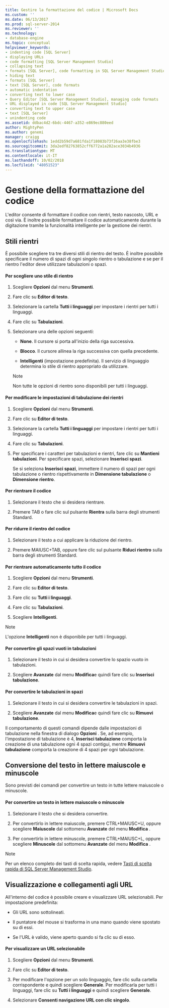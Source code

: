 ```yaml
---
title: Gestire la formattazione del codice | Microsoft Docs
ms.custom: ''
ms.date: 06/13/2017
ms.prod: sql-server-2014
ms.reviewer: ''
ms.technology:
- database-engine
ms.topic: conceptual
helpviewer_keywords:
- indenting code [SQL Server]
- displaying URLs
- code formatting [SQL Server Management Studio]
- collapsing text
- formats [SQL Server], code formatting in SQL Server Management Studio
- hiding text
- formats [SQL Server]
- text [SQL Server], code formats
- automatic indentation
- converting text to lower case
- Query Editor [SQL Server Management Studio], managing code formats
- URL displayed in code [SQL Server Management Studio]
- converting text to upper case
- text [SQL Server]
- unindenting code
ms.assetid: ddbac4d2-6bdc-4467-a352-e869ec880eed
author: MightyPen
ms.author: genemi
manager: craigg
ms.openlocfilehash: 1edd2b59d7a681fda1f18083b73f26aa3e38fbe3
ms.sourcegitcommit: 3da2edf82763852cff6772a1a282ace3034b4936
ms.translationtype: MT
ms.contentlocale: it-IT
ms.lasthandoff: 10/02/2018
ms.locfileid: "48051523"
---
```

# <a name="manage-code-formatting"></a>Gestione della formattazione del codice
  L'editor consente di formattare il codice con rientri, testo nascosto, URL e così via. È inoltre possibile formattare il codice automaticamente durante la digitazione tramite la funzionalità intelligente per la gestione dei rientri.  
  
## <a name="indenting"></a>Stili rientri  
 È possibile scegliere tra tre diversi stili di rientro del testo. È inoltre possibile specificare il numero di spazi di ogni singolo rientro o tabulazione e se per il rientro l'editor deve utilizzare tabulazioni o spazi.  
  
#### <a name="to-choose-an-indenting-style"></a>Per scegliere uno stile di rientro  
  
1.  Scegliere **Opzioni** dal menu **Strumenti**.  
  
2.  Fare clic su **Editor di testo**.  
  
3.  Selezionare la cartella **Tutti i linguaggi** per impostare i rientri per tutti i linguaggi.  
  
4.  Fare clic su **Tabulazioni**.  
  
5.  Selezionare una delle opzioni seguenti:  
  
    -   **None**. Il cursore si porta all'inizio della riga successiva.  
  
    -   **Blocco**. Il cursore allinea la riga successiva con quella precedente.  
  
    -   **Intelligenti** (impostazione predefinita). Il servizio di linguaggio determina lo stile di rientro appropriato da utilizzare.  
  
    > [!NOTE]  
    >  Non tutte le opzioni di rientro sono disponibili per tutti i linguaggi.  
  
#### <a name="to-change-indent-tab-settings"></a>Per modificare le impostazioni di tabulazione dei rientri  
  
1.  Scegliere **Opzioni** dal menu **Strumenti**.  
  
2.  Fare clic su **Editor di testo**.  
  
3.  Selezionare la cartella **Tutti i linguaggi** per impostare i rientri per tutti i linguaggi.  
  
4.  Fare clic su **Tabulazioni**.  
  
5.  Per specificare i caratteri per tabulazioni e rientri, fare clic su **Mantieni tabulazioni**. Per specificare spazi, selezionare **Inserisci spazi**.  
  
     Se si seleziona **Inserisci spazi**, immettere il numero di spazi per ogni tabulazione o rientro rispettivamente in **Dimensione tabulazione** o **Dimensione rientro**.  
  
#### <a name="to-indent-code"></a>Per rientrare il codice  
  
1.  Selezionare il testo che si desidera rientrare.  
  
2.  Premere TAB o fare clic sul pulsante **Rientra** sulla barra degli strumenti Standard.  
  
#### <a name="to-unindent-code"></a>Per ridurre il rientro del codice  
  
1.  Selezionare il testo a cui applicare la riduzione del rientro.  
  
2.  Premere MAIUSC+TAB, oppure fare clic sul pulsante **Riduci rientro** sulla barra degli strumenti Standard.  
  
#### <a name="to-automatically-indent-all-of-your-code"></a>Per rientrare automaticamente tutto il codice  
  
1.  Scegliere **Opzioni** dal menu **Strumenti**.  
  
2.  Fare clic su **Editor di testo**.  
  
3.  Fare clic su **Tutti i linguaggi**.  
  
4.  Fare clic su **Tabulazioni**.  
  
5.  Scegliere **Intelligenti**.  
  
> [!NOTE]  
>  L'opzione **Intelligenti** non è disponibile per tutti i linguaggi.  
  
#### <a name="to-convert-white-space-to-tabs"></a>Per convertire gli spazi vuoti in tabulazioni  
  
1.  Selezionare il testo in cui si desidera convertire lo spazio vuoto in tabulazioni.  
  
2.  Scegliere **Avanzate** dal menu **Modifica**e quindi fare clic su **Inserisci tabulazione**.  
  
#### <a name="to-convert-tabs-to-spaces"></a>Per convertire le tabulazioni in spazi  
  
1.  Selezionare il testo in cui si desidera convertire le tabulazioni in spazi.  
  
2.  Scegliere **Avanzate** dal menu **Modifica**e quindi fare clic su **Rimuovi tabulazione**.  
  
 Il comportamento di questi comandi dipende dalle impostazioni di tabulazione nella finestra di dialogo **Opzioni** . Se, ad esempio, l'impostazione di tabulazione è 4, **Inserisci tabulazione** comporta la creazione di una tabulazione ogni 4 spazi contigui, mentre **Rimuovi tabulazione** comporta la creazione di 4 spazi per ogni tabulazione.  
  
## <a name="converting-text-to-upper-and-lower-case"></a>Conversione del testo in lettere maiuscole e minuscole  
 Sono previsti dei comandi per convertire un testo in tutte lettere maiuscole o minuscole.  
  
#### <a name="to-switch-text-to-upper-or-lower-case"></a>Per convertire un testo in lettere maiuscole o minuscole  
  
1.  Selezionare il testo che si desidera convertire.  
  
2.  Per convertirlo in lettere maiuscole, premere CTRL+MAIUSC+U, oppure scegliere **Maiuscole** dal sottomenu **Avanzate** del menu **Modifica** .  
  
3.  Per convertirlo in lettere minuscole, premere CTRL+MAIUSC+L, oppure scegliere **Minuscole** dal sottomenu **Avanzate** del menu **Modifica** .  
  
> [!NOTE]  
>  Per un elenco completo dei tasti di scelta rapida, vedere [Tasti di scelta rapida di SQL Server Management Studio](../../ssms/sql-server-management-studio-keyboard-shortcuts.md).  
  
## <a name="displaying-and-linking-to-urls"></a>Visualizzazione e collegamenti agli URL  
 All'interno del codice è possibile creare e visualizzare URL selezionabili. Per impostazione predefinita:  
  
-   Gli URL sono sottolineati.  
  
-   Il puntatore del mouse si trasforma in una mano quando viene spostato su di essi.  
  
-   Se l'URL è valido, viene aperto quando si fa clic su di esso.  
  
#### <a name="to-display-a-clickable-url"></a>Per visualizzare un URL selezionabile  
  
1.  Scegliere **Opzioni** dal menu **Strumenti**.  
  
2.  Fare clic su **Editor di testo**.  
  
3.  Per modificare l'opzione per un solo linguaggio, fare clic sulla cartella corrispondente e quindi scegliere **Generale**. Per modificarla per tutti i linguaggi, fare clic su **Tutti i linguaggi** e quindi scegliere **Generale**.  
  
4.  Selezionare **Consenti navigazione URL con clic singolo**.  
  
  
